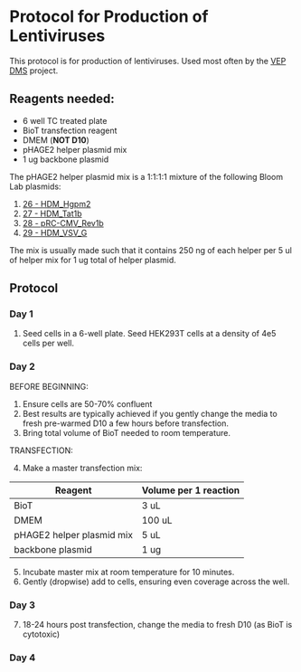 # Protocol for Production of Lentiviruses

This protocol is for production of lentiviruses. Used most often by the [VEP DMS](../VEP_DMS/README.md) project.

## Reagents needed:
- 6 well TC treated plate
- BioT transfection reagent
- DMEM (**NOT D10**)
- pHAGE2 helper plasmid mix
- 1 ug backbone plasmid 

The pHAGE2 helper plasmid mix is a 1:1:1:1 mixture of the following Bloom Lab plasmids:
1. [26 - HDM_Hgpm2](https://github.com/jbloomlab/plasmids/blob/master/genbank_maps/26_HDM_Hgpm2.gb)
2. [27 - HDM_Tat1b](https://github.com/jbloomlab/plasmids/blob/master/genbank_maps/27_HDM_tat1b.gb)
3. [28 - pRC-CMV_Rev1b](https://github.com/jbloomlab/plasmids/blob/master/genbank_maps/28_pRC_CMV_Rev1b.gb)
4. [29 - HDM_VSV_G](https://github.com/jbloomlab/plasmids/blob/master/genbank_maps/29_HDM_VSV_G.gb)

The mix is usually made such that it contains 250 ng of each helper per 5 ul of helper mix for 1 ug total of helper plasmid.

## Protocol
### Day 1
1. Seed cells in a 6-well plate. Seed HEK293T cells at a density of 4e5 cells per well.

### Day 2
BEFORE BEGINNING:
1. Ensure cells are 50-70% confluent
2. Best results are typically achieved if you gently change the media to fresh pre-warmed D10 a few hours before transfection.
3. Bring total volume of BioT needed to room temperature.

TRANSFECTION:

4. Make a master transfection mix:

Reagent | Volume per 1 reaction
---|---
BioT | 3 uL
| DMEM | 100 uL |
| pHAGE2 helper plasmid mix | 5 uL |
| backbone plasmid | 1 ug |

5. Incubate master mix at room temperature for 10 minutes.
6. Gently (dropwise) add to cells, ensuring even coverage across the well.

### Day 3
7. 18-24 hours post transfection, change the media to fresh D10 (as BioT is cytotoxic)

### Day 4 
